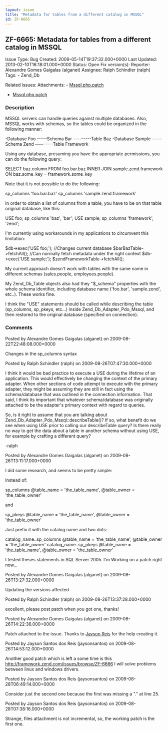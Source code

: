 ```yaml
---
layout: issue
title: "Metadata for tables from a different catalog in MSSQL"
id: ZF-6665
---
```


ZF-6665: Metadata for tables from a different catalog in MSSQL
--------------------------------------------------------------

 Issue Type: Bug Created: 2009-05-14T19:37:32.000+0000 Last Updated: 2013-02-10T16:18:01.000+0000 Status: Open Fix version(s): 
 Reporter:  Alexandre Gomes Gaigalas (alganet)  Assignee:  Ralph Schindler (ralph)  Tags: - Zend\_Db
 
 Related issues: 
 Attachments: - [Mssql.php.patch](/issues/secure/attachment/12167/Mssql.php.patch)
- [Mssql.php.patch](/issues/secure/attachment/12162/Mssql.php.patch)
 
### Description

MSSQL servers can handle queries against multiple databases. Also, MSSQL works with schemas, so the tables could be organized in the following manner:

-Database Foo -----Schema Bar ---------Table Baz -Database Sample -----Schema Zend ---------Table Framework

Using any database, presuming you have the appropriate permissions, you can do the following query:

SELECT baz.column FROM foo.bar.baz INNER JOIN sample.zend.framework ON baz.some\_key = framework.some\_key

Note that it is not possible to do the following:

sp\_columns 'foo.bar.baz' sp\_columns 'sample.zend.framework'

In order to obtain a list of columns from a table, you have to be on that table original database, like this:

USE foo; sp\_columns 'baz', 'bar'; USE sample; sp\_columns 'framework', 'zend';

I'm currently using workarounds in my applications to circumvent this limitation:

$db->exec('USE foo;'); //Changes current database $barBazTable->fetchAll(); //Can normally fetch metadata under the right context $db->exec('USE sample;'); $zendFrameworkTable->fetchAll();

My current approach doesn't work with tables with the same name in different schemas (sales.people, employees.people).

My Zend\_Db\_Table objects also had they "$\_schema" properties with the whole schema identifier, including database name ('foo.bar', 'sample.zend', etc..). These works fine.

I think the "USE" statements should be called while describing the table (sp\_columns, sp\_pkeys, etc...) inside Zend\_Db\_Adapter\_Pdo\_Mssql, and then restored to the original database (specified on connection).

 

 

### Comments

Posted by Alexandre Gomes Gaigalas (alganet) on 2009-08-22T22:48:08.000+0000

Changes in the sp\_columns syntax

 

 

Posted by Ralph Schindler (ralph) on 2009-08-26T07:47:30.000+0000

I think it would be bad practice to execute a USE during the lifetime of an application. This would effectively be changing the context of the primary adapter. When other sections of code attempt to execute with the primary adapter, they might be assuming they are still in fact using the schema/database that was outlined in the connection information. That said, I think its important that whatever schema/database was originally attached to be the adapter's primary context with regard to queries.

So, is it right to assume that you are talking about Zend\_Db\_Adapter\_Pdo\_Mssql::describeTable()? If so, what benefit do we see when using USE prior to calling our describeTable query? Is there really no way to get the data about a table in another schema without using USE, for example by crafting a different query?

-ralph

 

 

Posted by Alexandre Gomes Gaigalas (alganet) on 2009-08-26T13:11:17.000+0000

I did some research, and seems to be pretty simple:

Instead of:

sp\_columns @table\_name = 'the\_table\_name', @table\_owner = 'the\_table\_owner'

and

sp\_pkeys @table\_name = 'the\_table\_name', @table\_owner = 'the\_table\_owner'

Just prefix it with the catalog name and two dots:

catalog\_name..sp\_columns @table\_name = 'the\_table\_name', @table\_owner = 'the\_table\_owner' catalog\_name..sp\_pkeys @table\_name = 'the\_table\_name', @table\_owner = 'the\_table\_owner'

I tested theses statements in SQL Server 2005. I'm Working on a patch right now...

 

 

Posted by Alexandre Gomes Gaigalas (alganet) on 2009-08-26T13:27:32.000+0000

Updating the versions affected

 

 

Posted by Ralph Schindler (ralph) on 2009-08-26T13:37:28.000+0000

excellent, please post patch when you got one, thanks!

 

 

Posted by Alexandre Gomes Gaigalas (alganet) on 2009-08-26T14:22:36.000+0000

Patch attached to the issue. Thanks to [Jayson Reis](http://framework.zend.com/issues/secure/ViewProfile.jspa?name=jaysonsantos) for the help creating it.

 

 

Posted by Jayson Santos dos Reis (jaysonsantos) on 2009-08-26T14:53:12.000+0000

Another good patch which is left a some time is this <http://framework.zend.com/issues/browse/ZF-6666> I will solve problems between linux and windows drivers.

 

 

Posted by Jayson Santos dos Reis (jaysonsantos) on 2009-08-28T06:49:14.000+0000

Consider just the second one because the first was missing a "." at line 25.

 

 

Posted by Jayson Santos dos Reis (jaysonsantos) on 2009-08-28T07:38:16.000+0000

Strange, files attachment is not incremental, so, the working patch is the first one.

 

 